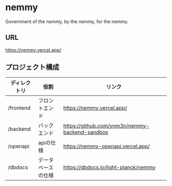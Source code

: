 # nemmy

Government of the nemmy, by the nemmy, for the nemmy.

## URL

<https://nemmy.vercel.app/>

## プロジェクト構成

| ディレクトリ | 役割 | リンク |
| ------- | ------- | ------- |
| /frontend | フロントエンド | <https://nemmy.vercel.app/> |
| /backend | バックエンド | <https://github.com/ynm3n/nemmy-backend-sandbox> |
| /openapi | apiの仕様 | <https://nemmy-openapi.vercel.app/> |
| /dbdocs | データベースの仕様 | <https://dbdocs.io/light-planck/nemmy> |
